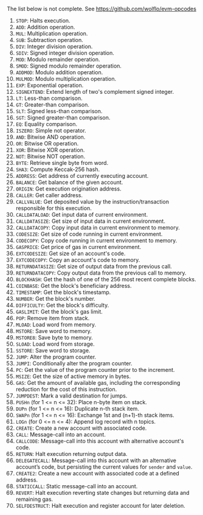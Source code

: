 The list below is not complete. See https://github.com/wolflo/evm-opcodes

1. `STOP`: Halts execution.
2. `ADD`: Addition operation.
3. `MUL`: Multiplication operation.
4. `SUB`: Subtraction operation.
5. `DIV`: Integer division operation.
6. `SDIV`: Signed integer division operation.
7. `MOD`: Modulo remainder operation.
8. `SMOD`: Signed modulo remainder operation.
9. `ADDMOD`: Modulo addition operation.
10. `MULMOD`: Modulo multiplication operation.
11. `EXP`: Exponential operation.
12. `SIGNEXTEND`: Extend length of two's complement signed integer.
13. `LT`: Less-than comparison.
14. `GT`: Greater-than comparison.
15. `SLT`: Signed less-than comparison.
16. `SGT`: Signed greater-than comparison.
17. `EQ`: Equality comparison.
18. `ISZERO`: Simple not operator.
19. `AND`: Bitwise AND operation.
20. `OR`: Bitwise OR operation.
21. `XOR`: Bitwise XOR operation.
22. `NOT`: Bitwise NOT operation.
23. `BYTE`: Retrieve single byte from word.
24. `SHA3`: Compute Keccak-256 hash.
25. `ADDRESS`: Get address of currently executing account.
26. `BALANCE`: Get balance of the given account.
27. `ORIGIN`: Get execution origination address.
28. `CALLER`: Get caller address.
29. `CALLVALUE`: Get deposited value by the instruction/transaction responsible
    for this execution.
30. `CALLDATALOAD`: Get input data of current environment.
31. `CALLDATASIZE`: Get size of input data in current environment.
32. `CALLDATACOPY`: Copy input data in current environment to memory.
33. `CODESIZE`: Get size of code running in current environment.
34. `CODECOPY`: Copy code running in current environment to memory.
35. `GASPRICE`: Get price of gas in current environment.
36. `EXTCODESIZE`: Get size of an account's code.
37. `EXTCODECOPY`: Copy an account's code to memory.
38. `RETURNDATASIZE`: Get size of output data from the previous call.
39. `RETURNDATACOPY`: Copy output data from the previous call to memory.
40. `BLOCKHASH`: Get the hash of one of the 256 most recent complete blocks.
41. `COINBASE`: Get the block's beneficiary address.
42. `TIMESTAMP`: Get the block's timestamp.
43. `NUMBER`: Get the block's number.
44. `DIFFICULTY`: Get the block's difficulty.
45. `GASLIMIT`: Get the block's gas limit.
46. `POP`: Remove item from stack.
47. `MLOAD`: Load word from memory.
48. `MSTORE`: Save word to memory.
49. `MSTORE8`: Save byte to memory.
50. `SLOAD`: Load word from storage.
51. `SSTORE`: Save word to storage.
52. `JUMP`: Alter the program counter.
53. `JUMPI`: Conditionally alter the program counter.
54. `PC`: Get the value of the program counter prior to the increment.
55. `MSIZE`: Get the size of active memory in bytes.
56. `GAS`: Get the amount of available gas, including the corresponding
    reduction for the cost of this instruction.
57. `JUMPDEST`: Mark a valid destination for jumps.
58. `PUSHn` (for 1 <= n <= 32): Place n-byte item on stack.
59. `DUPn` (for 1 <= n <= 16): Duplicate n-th stack item.
60. `SWAPn` (for 1 <= n <= 16): Exchange 1st and (n+1)-th stack items.
61. `LOGn` (for 0 <= n <= 4): Append log record with n topics.
62. `CREATE`: Create a new account with associated code.
63. `CALL`: Message-call into an account.
64. `CALLCODE`: Message-call into this account with alternative account's code.
65. `RETURN`: Halt execution returning output data.
66. `DELEGATECALL`: Message-call into this account with an alternative account’s
    code, but persisting the current values for `sender` and `value`.
67. `CREATE2`: Create a new account with associated code at a defined address.
68. `STATICCALL`: Static message-call into an account.
69. `REVERT`: Halt execution reverting state changes but returning data and
    remaining gas.
70. `SELFDESTRUCT`: Halt execution and register account for later deletion.
